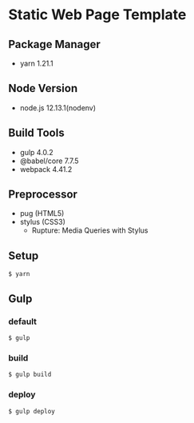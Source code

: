 # Static Web Page Template

## Package Manager
- yarn 1.21.1

## Node Version
- node.js 12.13.1(nodenv)

## Build Tools
- gulp 4.0.2
- @babel/core 7.7.5
- webpack 4.41.2

## Preprocessor
- pug (HTML5)
- stylus (CSS3)
    - Rupture: Media Queries with Stylus

## Setup
```
$ yarn
```

## Gulp

### default
```
$ gulp
```

### build
```
$ gulp build
```

### deploy
```
$ gulp deploy
```